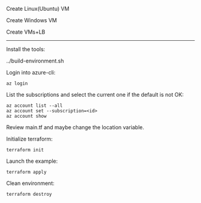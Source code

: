 Create Linux(Ubuntu) VM

Create Windows VM 

Create VMs+LB

----------
Install the tools:

../build-environment.sh

Login into azure-cli:
```
az login
```
List the subscriptions and select the current one if the default is not OK:
```
az account list --all
az account set --subscription=<id>
az account show
```
Review main.tf and maybe change the location variable.

Initialize terraform:
```
terraform init
```
Launch the example:
```
terraform apply
```

Clean environment:
```
terraform destroy
```
